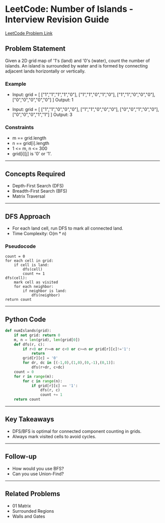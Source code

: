 # LeetCode: Number of Islands - Interview Revision Guide

[LeetCode Problem Link](https://leetcode.com/problems/number-of-islands/description/)

## Problem Statement
Given a 2D grid map of '1's (land) and '0's (water), count the number of islands. An island is surrounded by water and is formed by connecting adjacent lands horizontally or vertically.

### Example
- Input: grid = [
  ["1","1","1","1","0"],
  ["1","1","0","1","0"],
  ["1","1","0","0","0"],
  ["0","0","0","0","0"]
]
  Output: 1

- Input: grid = [
  ["1","1","0","0","0"],
  ["1","1","0","0","0"],
  ["0","0","1","0","0"],
  ["0","0","0","1","1"]
]
  Output: 3

### Constraints
- m == grid.length
- n == grid[i].length
- 1 <= m, n <= 300
- grid[i][j] is '0' or '1'.

---

## Concepts Required
- Depth-First Search (DFS)
- Breadth-First Search (BFS)
- Matrix Traversal

---

## DFS Approach
- For each land cell, run DFS to mark all connected land.
- Time Complexity: O(m * n)

### Pseudocode
```
count = 0
for each cell in grid:
    if cell is land:
        dfs(cell)
        count += 1
dfs(cell):
    mark cell as visited
    for each neighbor:
        if neighbor is land:
            dfs(neighbor)
return count
```

---

## Python Code
```python
def numIslands(grid):
    if not grid: return 0
    m, n = len(grid), len(grid[0])
    def dfs(r, c):
        if r<0 or r>=m or c<0 or c>=n or grid[r][c]!='1':
            return
        grid[r][c] = '0'
        for dr, dc in [(-1,0),(1,0),(0,-1),(0,1)]:
            dfs(r+dr, c+dc)
    count = 0
    for r in range(m):
        for c in range(n):
            if grid[r][c] == '1':
                dfs(r, c)
                count += 1
    return count
```

---

## Key Takeaways
- DFS/BFS is optimal for connected component counting in grids.
- Always mark visited cells to avoid cycles.

---

## Follow-up
- How would you use BFS?
- Can you use Union-Find?

---

## Related Problems
- 01 Matrix
- Surrounded Regions
- Walls and Gates
